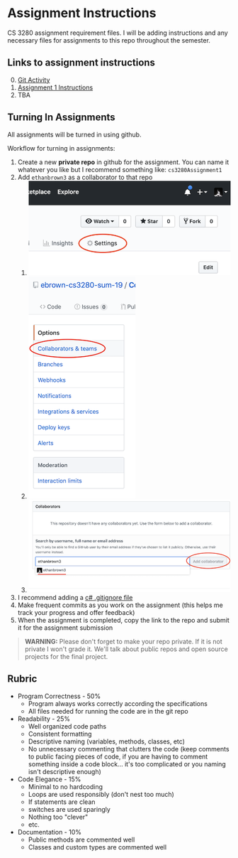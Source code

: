 # Assignment Instructions #

CS 3280 assignment requirement files. I will be adding instructions and any necessary files for assignments to this repo throughout the semester.

## Links to assignment instructions ##

0. [Git Activity](GitActivity.md)
1. [Assignment 1 Instructions](Assignment1.md)
2. TBA

## Turning In Assignments ##

All assignments will be turned in using github.

Workflow for turning in assignments:

1. Create a new **private repo** in github for the assignment. You can name it whatever you like but I recommend something like: `cs3280Assignment1`
2. Add `ethanbrown3` as a collaborator to that repo
   1. ![settings](images/repo-settings.png)
   2. ![collaborators](images/repo-collaborators.png)
   3. ![add collaborator](images/repo-add-collaborator.png)
3. I recommend adding a [c# .gitignore file](https://www.gitignore.io/api/csharp)
4. Make frequent commits as you work on the assignment (this helps me track your progress and offer feedback)
5. When the assignment is completed, copy the link to the repo and submit it for the assignment submission

> **WARNING:** Please don't forget to make your repo private. If it is not private I won't grade it. We'll talk about public repos and open source projects for the final project.

## Rubric ##



* Program Correctness - 50%
  * Program always works correctly according the specifications
  * All files needed for running the code are in the git repo
* Readability - 25%
  * Well organized code paths
  *  Consistent formatting
  * Descriptive naming (variables, methods, classes, etc)
  * No unnecessary commenting that clutters the code (keep comments to public facing pieces of code, if you are having to comment something inside a code block... it's too complicated or you naming isn't descriptive enough)
* Code Elegance - 15%
  * Minimal to no hardcoding
  * Loops are used responsibly (don't nest too much)
  * If statements are clean
  * switches are used sparingly
  * Nothing too "clever"
  * etc.
* Documentation - 10%
  * Public methods are commented well
  * Classes and custom types are commented well
